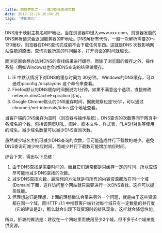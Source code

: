 ```yaml
---
title: 前端性能之----减少DNS查询次数
date: 2017-12-26 16:04:29
tags: '性能优化'
---
```


DNS用于映射主机名和IP地址。当在浏览器中键入www.xxx.com，浏览器发启的DNS解析请求会返回服务器的IP地址。DNS解析有代价，一般一次解析需要20～120毫秒。浏览器在DNS查询完成前不会下载任何东西。这就是DNS
次数影响网站性能的原因，查询次数所需的时间越多，打开页面的时间就越长。

而浏览器会想办法对DNS的查找结果进行缓存。而除了浏览器的缓存之外，操作系统（例如Windows)也会对DNS查询的结果做缓存。

  1.  IE 中默认情况下对DNS的缓存时间为 30分钟。
        Windows的DNS缓存，可以通过ipconfig /displaydns 这个命令来查看。
  2.  Firefox默认的DNS缓存时间据说为1分钟，如果不满意这个选项，直接修改 network.dnsCacheExpiration 即可。
  3.  Google Chrome默认的DNS缓存时间，据我观察也是1分钟，可以通过chrome://net-internals/#dns 这个地址查看。

当客户端的DNS缓存为空时（浏览器与操作系统），DNS查询的次数等同于网页中各域名的个数。包括该网页URL、图片、脚本文件、样式表、FLASH对象等使用的域名。减少域名数量可以减少DNS查询次数。

虽然减少域名主机可减少DNS查询的次数，但可能造成并行下载数的减少。避免 DNS查询可减少响应时间，而减少并行下载数可能增加响应时间。

综合下来，得出以下总结：

   1. 由于DNS查找是需要时间的，而且它们通常都是只缓存一定的时间，所以应该尽可能地减少DNS查找的次数。
   2. 减少DNS查找次数，最理想的方法就是将所有的内容资源都放在同一个域(Domain)下面，这样访问整个网站就只需要进行一次DNS查找，这样可以提高性能。
   3. 但理想总归是理想，上面的理想做法会带来另外一个问题，就是由于这些资源都在同一个域，而HTTP /1.1 中推荐客户端针对每个域只有一定数量的并行度（它的建议是2），那么就会出现下载资源时的排队现象，这样就会降低性能。
  
所以，折衷的做法是：建议在一个网站里面使用至少2个域，但不多于4个域来提供资源。